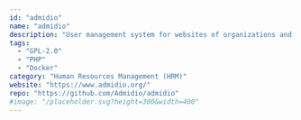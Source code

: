 ```yaml
---
id: "admidio"
name: "admidio"
description: "User management system for websites of organizations and groups. The system has a flexible role model so that it’s possible to reflect the structure and permissions of your organization."
tags:
  - "GPL-2.0"
  - "PHP"
  - "Docker"
category: "Human Resources Management (HRM)"
website: "https://www.admidio.org/"
repo: "https://github.com/Admidio/admidio"
#image: "/placeholder.svg?height=300&width=400"
---
```


